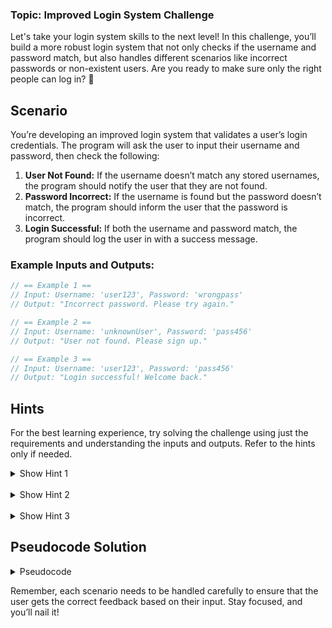 ### Topic: Improved Login System Challenge

Let's take your login system skills to the next level! In this challenge, you’ll build a more robust login system that not only checks if the username and password match, but also handles different scenarios like incorrect passwords or non-existent users. Are you ready to make sure only the right people can log in? 🔐

## Scenario

You’re developing an improved login system that validates a user’s login credentials. The program will ask the user to input their username and password, then check the following:

1. **User Not Found:** If the username doesn’t match any stored usernames, the program should notify the user that they are not found.
2. **Password Incorrect:** If the username is found but the password doesn’t match, the program should inform the user that the password is incorrect.
3. **Login Successful:** If both the username and password match, the program should log the user in with a success message.

### Example Inputs and Outputs:

```js
// == Example 1 ==
// Input: Username: 'user123', Password: 'wrongpass'
// Output: "Incorrect password. Please try again."

// == Example 2 ==
// Input: Username: 'unknownUser', Password: 'pass456'
// Output: "User not found. Please sign up."

// == Example 3 ==
// Input: Username: 'user123', Password: 'pass456'
// Output: "Login successful! Welcome back."
```

## Hints

For the best learning experience, try solving the challenge using just the requirements and understanding the inputs and outputs. Refer to the hints only if needed.

<details>
<summary>Show Hint 1</summary>
Start by storing the correct username and password in variables.
</details>

<br>

<details>
<summary>Show Hint 2</summary>
Use `if-else` statements to check:

- First, if the username matches the stored value.
- Then, if the password matches the stored value.
</details>

<br>

<details>
<summary>Show Hint 3</summary>
Consider using an `else if` statement to handle the scenario where the username is correct but the password is not.
</details>

## Pseudocode Solution

<details>
<summary>Pseudocode</summary>

```
1. Store the correct username and password in variables.

2. Prompt the user to enter their username.
3. Prompt the user to enter their password.

4. If the username does not match the stored username:
    - Output "User not found. Please sign up."

5. Else if the username matches but the password does not:
    - Output "Incorrect password. Please try again."

6. Else if both the username and password match:
    - Output "Login successful! Welcome back."
```

</details>

Remember, each scenario needs to be handled carefully to ensure that the user gets the correct feedback based on their input. Stay focused, and you’ll nail it!